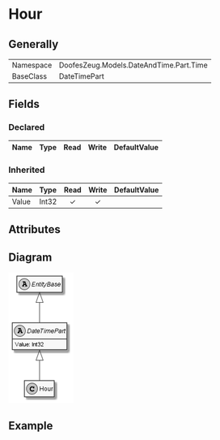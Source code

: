 ﻿# Hour

## Generally

|||
|:-|:-|
|Namespace|DoofesZeug.Models.DateAndTime.Part.Time|
|BaseClass|DateTimePart|

## Fields

### Declared

|Name|Type|Read|Write|DefaultValue|
|:---|:---|:--:|:---:|:-----------|

### Inherited

|Name|Type|Read|Write|DefaultValue|
|:---|:---|:--:|:---:|:-----------|
|Value|Int32|&#x2713;|&#x2713;||

## Attributes

## Diagram

![Hour.png](./Hour.png "Hour")

## Example


